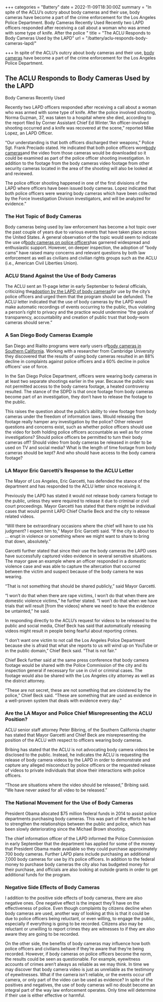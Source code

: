 +++
categories = "Battery"
date = 2022-11-09T18:30:00Z
summary = "In spite of the ACLU’s outcry about body cameras and their use, body cameras have become a part of the crime enforcement for the Los Angeles Police Department. Body Cameras Recently Used Recently two LAPD officers responded after receiving a call about a woman who was armed with some type of knife. After the police "
title = "The ACLU Responds to Body Cameras Used by the LAPD"
url = "/battery/aclu-responds-body-cameras-lapd/"

+++
In spite of the ACLU’s outcry about body cameras and their use, [body cameras](https://www.sevenslegal.com/) have become a part of the crime enforcement for the Los Angeles Police Department.

## The ACLU Responds to Body Cameras Used by the LAPD

Body Cameras Recently Used

Recently two LAPD officers responded after receiving a call about a woman who was armed with some type of knife. After the police involved shooting, Norma Guzman, 37, was taken to a hospital where she died, according to the report filed by Corner Assistant Chief Ed Winter.“An officer-involved shooting occurred and a knife was recovered at the scene,” reported Mike Lopez, an LAPD Officer.

“Our understanding is that both officers discharged their weapons,” Police Sgt. Frank Preciado stated. He indicated that both police officers wore[body cameras](https://www.sevenslegal.com/)and the video from those cameras would be downloaded so it could be examined as part of the police officer shooting investigation. In addition to the footage from the body cameras video footage from other security cameras located in the area of the shooting will also be looked at and reviewed.

The police officer shooting happened in one of the first divisions of the LAPD where officers have been issued body cameras. Lopez indicated that both police officers were wearing body cameras which have been collected by the Force Investigation Division investigators, and will be analyzed for evidence.”

### The Hot Topic of Body Cameras

Body cameras being used by law enforcement has become a hot topic over the past couple of years due to various events that have taken place across the United States. A general observation of the topic would seem to indicate the use of[body cameras on police officers](https://www.sevenslegal.com/)has garnered widespread and enthusiastic support. However, on deeper inspection, the adoption of “body cams” have raised many concerns and relevant questions by both law enforcement as well as civilians and civilian rights groups such as the ACLU (i.e., American Civil Liberties Union).

### ACLU Stand Against the Use of Body Cameras

The ACLU sent an 11-page letter in early September to federal officials, criticizing the[adoption by the LAPD of body cameras](https://www.sevenslegal.com/)for use by the city’s police officers and urged them that the program should be defunded. The ACLU letter indicated that the use of body cameras by the LAPD would make automatic recordings of events occurring to the public, thus violating a person’s right to privacy and the practice would undermine “the goals of transparency, accountability and creation of public trust that body-worn cameras should serve.”

### A San Diego Body Cameras Example

San Diego and Rialito programs were early users of[body cameras in Southern California](https://www.sevenslegal.com/). Working with a researcher from Cambridge University they discovered that the results of using body cameras resulted in an 88% decline in complaints against police officers and a 60% decline in police officers’ use of force.

In the San Diego Police Department, officers were wearing body cameras in at least two separate shootings earlier in the year. Because the public was not permitted access to the body camera footage, a heated controversy resulted. The stance of the SDPD is that once footage from body cameras become part of an investigation, they don’t have to release the footage to the public.

This raises the question about the public’s ability to view footage from body cameras under the freedom of information laws. Would releasing the footage really hamper any investigation by the police? Other relevant questions and concerns exist, such as whether police officers should use the video for both holding police officers accountable as well as for crime investigations? Should police officers be permitted to turn their body cameras off? Should video from body cameras be released in order to be used on TV and social media? What is the length of time footage from body cameras should be kept? And who should have access to the body camera footage?

### LA Mayor Eric Garcetti’s Response to the ACLU Letter

The Mayor of Los Angeles, Eric Garcetti, has defended the stance of the department and has responded to the ACLU letter since receiving it.

Previously the LAPD has stated it would not release body camera footage to the public, unless they were required to release it due to criminal or civil court proceedings. Mayor Garcetti has stated that there might be individual cases that would permit LAPD Chief Charlie Beck and the city to release related videos.

“Will there be extraordinary occasions where the chief will have to use his judgment? I expect him to,” Mayor Eric Garcetti said. “If the city is about to … erupt in violence or something where we might want to share to bring that down, absolutely.”

Garcetti further stated that since their use the body cameras the LAPD uses have successfully captured video evidence in several sensitive situations. The mayor gave an example where an officer responded in a domestic violence case and was able to capture the altercation that occurred between the victim and suspect because of the body camera he was wearing.

“That is not something that should be shared publicly,” said Mayor Garcetti.

“I won’t do that when there are rape victims, I won’t do that when there are domestic violence victims,” he further stated. “I won’t do that when we have trials that will result \[from the videos\] where we need to have the evidence be untainted,” he said.

In responding directly to the ACLU’s request for videos to be released to the public and social media, Chief Beck has said that automatically releasing videos might result in people being fearful about reporting crimes.

“I don’t want one victim to not call the Los Angeles Police Department because she is afraid that what she reports to us will wind up on YouTube or in the public domain,” Chief Beck said. “That is not fair.”

Chief Beck further said at the same press conference that body camera footage would be shared with the Police Commission of the city and its inspection general if necessary for use in civil or criminal cases. The footage would also be shared with the Los Angeles city attorney as well as the district attorney.

“These are not secret, these are not something that are cloistered by the police,” Chief Beck said. “These are something that are used as evidence in a well-proven system that deals with evidence every day.”

### Are the LA Mayor and Police Chief Misrepresenting the ACLU Position?

ACLU senior staff attorney Peter Bibring, of the Southern California chapter has stated that Mayor Garcetti and Chief Beck are misrepresenting the position of the ACLU with respect to officers wearing body cameras.

Bribing has stated that the ACLU is not advocating body camera videos be disclosed to the public. Instead, he indicates the ACLU is requesting the release of body camera videos by the LAPD in order to demonstrate and capture any alleged misconduct by police officers or the requested release of videos to private individuals that show their interactions with police officers.

“Those are situations where the video should be released,” Bribing said. “We have never asked for all video to be released.”

### The National Movement for the Use of Body Cameras

President Obama allocated $75 million federal funds in 2014 to assist police departments purchasing body cameras. This was part of the efforts he had to strengthen the relationships between the public and police, which has been slowly deteriorating since the Michael Brown shooting.

The chief information officer of the LAPD informed the Police Commission in early September that the department has applied for some of the money that President Obama made available so they could purchase approximately 700 body cameras. Further LAPD plans include purchasing an additional 7,000 body cameras for use by it’s police officers. In addition to the federal money to purchase body cameras the city also has budgeted money for their purchase, and officials are also looking at outside grants in order to get additional funds for the program.

### Negative Side Effects of Body Cameras

I addition to the positive side effects of body cameras, there are also negative ones. One negative effect is the impact they’ll have on the effectiveness of police. Even though complaints by citizens decline when body cameras are used, another way of looking at this is that it could be due to police officers being reluctant, or even willing, to engage the public, especially if everything is going to be recorded. Citizens also may be reluctant or unwilling to report crimes they are witnesses to if they are also aware they are going to be recorded.

On the other side, the benefits of body cameras may influence how both police officers and civilians behave if they’re aware that they’re being recorded. However, if body cameras on police officers become the norm, the results could be seen as questionable. For example, eyewitness accounts of crimes aren’t always as reliable as we may think. In time we may discover that body camera video is just as unreliable as the testimony of eyewitnesses. What if the camera isn’t reliable, or the events occur off camera, or only part of the video can be used as evidence? In spite of the positives and negatives, the use of body cameras will no doubt become an integral part of the way law enforcement operates. Only time will determine if their use is either effective or harmful.